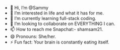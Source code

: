 - 👋 Hi, I’m @Sammy
- 👀 I’m interested in life and what it has for me.
- 🌱 I’m currently learning full-stack coding.
- 💞️ I’m looking to collaborate on EVERYTHING I can.
- 📫 How to reach me Snapchat:- shamsam21.
- 😄 Pronouns: She/her.
- ⚡ Fun fact: Your brain is constantly eating itself.

<!---
Sammy92dec/Sammy92dec is a ✨ special ✨ repository because its `README.md` (this file) appears on your GitHub profile.
You can click the Preview link to take a look at your changes.
--->
